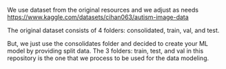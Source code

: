 
We use dataset from the original resources and we adjust as needs
https://www.kaggle.com/datasets/cihan063/autism-image-data

The original dataset consists of 4 folders: consolidated, train, val, and test. 

But, we just use the consolidates folder and decided to create your ML model by providing split data. The 3 folders: train, test, and val in this repository is the one that we process to be used for the data modeling.
